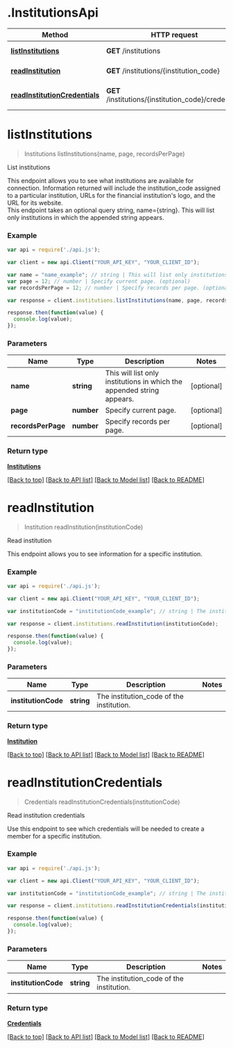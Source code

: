 # .InstitutionsApi

Method | HTTP request | Description
------------- | ------------- | -------------
[**listInstitutions**](InstitutionsApi.md#listInstitutions) | **GET** /institutions | List institutions
[**readInstitution**](InstitutionsApi.md#readInstitution) | **GET** /institutions/{institution_code} | Read institution
[**readInstitutionCredentials**](InstitutionsApi.md#readInstitutionCredentials) | **GET** /institutions/{institution_code}/credentials | Read institution credentials


# **listInstitutions**
> Institutions listInstitutions(name, page, recordsPerPage)

List institutions

This endpoint allows you to see what institutions are available for connection. Information returned will include the institution_code assigned to a particular institution, URLs for the financial institution's logo, and the URL for its website.<br> This endpoint takes an optional query string, name={string}. This will list only institutions in which the appended string appears. 

### Example
```javascript
var api = require('./api.js');

var client = new api.Client("YOUR_API_KEY", "YOUR_CLIENT_ID");

var name = "name_example"; // string | This will list only institutions in which the appended string appears. (optional)
var page = 12; // number | Specify current page. (optional)
var recordsPerPage = 12; // number | Specify records per page. (optional)

var response = client.institutions.listInstitutions(name, page, recordsPerPage);

response.then(function(value) {
  console.log(value);
});
```

### Parameters

Name | Type | Description  | Notes
------------- | ------------- | ------------- | -------------
 **name** | **string**| This will list only institutions in which the appended string appears. | [optional] 
 **page** | **number**| Specify current page. | [optional] 
 **recordsPerPage** | **number**| Specify records per page. | [optional] 

### Return type

[**Institutions**](Institutions.md)

[[Back to top]](#) [[Back to API list]](../README.md#documentation-for-api-endpoints) [[Back to Model list]](../README.md#documentation-for-models) [[Back to README]](../README.md)

# **readInstitution**
> Institution readInstitution(institutionCode)

Read institution

This endpoint allows you to see information for a specific institution.

### Example
```javascript
var api = require('./api.js');

var client = new api.Client("YOUR_API_KEY", "YOUR_CLIENT_ID");

var institutionCode = "institutionCode_example"; // string | The institution_code of the institution.

var response = client.institutions.readInstitution(institutionCode);

response.then(function(value) {
  console.log(value);
});
```

### Parameters

Name | Type | Description  | Notes
------------- | ------------- | ------------- | -------------
 **institutionCode** | **string**| The institution_code of the institution. | 

### Return type

[**Institution**](Institution.md)

[[Back to top]](#) [[Back to API list]](../README.md#documentation-for-api-endpoints) [[Back to Model list]](../README.md#documentation-for-models) [[Back to README]](../README.md)

# **readInstitutionCredentials**
> Credentials readInstitutionCredentials(institutionCode)

Read institution credentials

Use this endpoint to see which credentials will be needed to create a member for a specific institution.

### Example
```javascript
var api = require('./api.js');

var client = new api.Client("YOUR_API_KEY", "YOUR_CLIENT_ID");

var institutionCode = "institutionCode_example"; // string | The institution_code of the institution.

var response = client.institutions.readInstitutionCredentials(institutionCode);

response.then(function(value) {
  console.log(value);
});
```

### Parameters

Name | Type | Description  | Notes
------------- | ------------- | ------------- | -------------
 **institutionCode** | **string**| The institution_code of the institution. | 

### Return type

[**Credentials**](Credentials.md)

[[Back to top]](#) [[Back to API list]](../README.md#documentation-for-api-endpoints) [[Back to Model list]](../README.md#documentation-for-models) [[Back to README]](../README.md)

